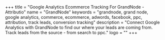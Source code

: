 +++
title = "Google Analytics Ecommerce Tracking For GrandNode - Attributio"
name = "GrandNode"
keywords = "grandnode, grand node, google analytics, commerce, ecommerce, adwords, facebook, ppc, attribution, track leads, conversion tracking"
description = "Connect Google Analytics with GrandNode to find our where your leads are coming from. Track leads from the source - from search to ppc."
logo = ""
+++
